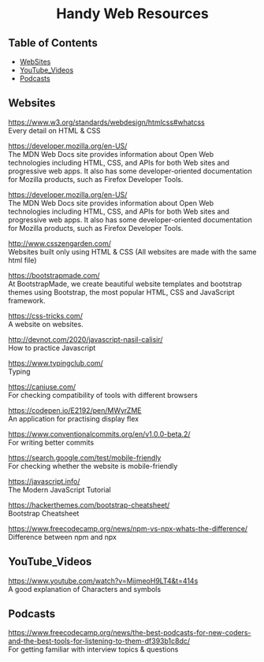 <h1 align="center">Handy Web Resources</h1>


## Table of Contents
- [WebSites](#Websites)
- [YouTube_Videos](#YouTube_Videos)
- [Podcasts](#Podcasts)


## Websites 
https://www.w3.org/standards/webdesign/htmlcss#whatcss<br />
Every detail on HTML & CSS

https://developer.mozilla.org/en-US/ <br />
The MDN Web Docs site provides information about Open Web technologies including HTML, CSS, and APIs for both Web sites and progressive web apps. It also has some developer-oriented documentation for Mozilla products, such as Firefox Developer Tools.

https://developer.mozilla.org/en-US/ <br />
The MDN Web Docs site provides information about Open Web technologies including HTML, CSS, and APIs for both Web sites and progressive web apps. It also has some developer-oriented documentation for Mozilla products, such as Firefox Developer Tools.

http://www.csszengarden.com/ <br />
Websites built only using HTML & CSS (All websites are made with the same html file)

https://bootstrapmade.com/ <br />
At BootstrapMade, we create beautiful website templates and bootstrap themes using Bootstrap, the most popular HTML, CSS and JavaScript framework.

https://css-tricks.com/ <br />
A website on websites.

http://devnot.com/2020/javascript-nasil-calisir/ <br/>
How to practice Javascript

https://www.typingclub.com/ <br/>
Typing

https://caniuse.com/<br/>
For checking compatibility of tools with different browsers

https://codepen.io/E2192/pen/MWyrZME <br/>
An application for practising display flex

https://www.conventionalcommits.org/en/v1.0.0-beta.2/<br/>
For writing better commits

https://search.google.com/test/mobile-friendly <br/>
For checking whether the website is mobile-friendly

https://javascript.info/ <br/>
The Modern JavaScript Tutorial

https://hackerthemes.com/bootstrap-cheatsheet/ <br/>
Bootstrap Cheatsheet

https://www.freecodecamp.org/news/npm-vs-npx-whats-the-difference/ <br/>
Difference between npm and npx


## YouTube_Videos

https://www.youtube.com/watch?v=MijmeoH9LT4&t=414s <br />
A good explanation of Characters and symbols



## Podcasts

https://www.freecodecamp.org/news/the-best-podcasts-for-new-coders-and-the-best-tools-for-listening-to-them-df393b1c8dc/ <br />
For getting familiar with interview topics & questions
